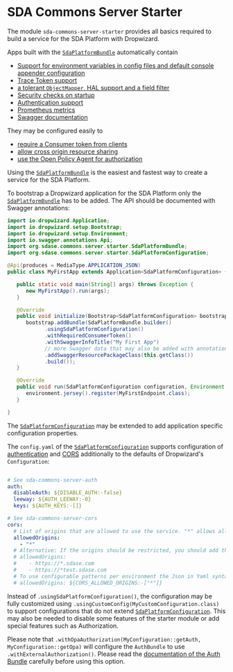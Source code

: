 # SDA Commons Server Starter

The module `sda-commons-server-starter` provides all basics required to build a service for the SDA Platform with
Dropwizard.

Apps built with the [`SdaPlatformBundle`](./src/main/java/org/sdase/commons/server/starter/SdaPlatformBundle.java)
automatically contain

- [Support for environment variables in config files and default console appender configuration](../sda-commons-server-dropwizard/README.md)
- [Trace Token support](../sda-commons-server-trace/README.md)
- [a tolerant `ObjectMapper`, HAL support and a field filter](../sda-commons-server-jackson/README.md)
- [Security checks on startup](../sda-commons-server-security/README.md)
- [Authentication support](../sda-commons-server-auth/README.md)
- [Prometheus metrics](../sda-commons-server-prometheus/README.md)
- [Swagger documentation](../sda-commons-server-swagger/README.md)

They may be configured easily to

- [require a Consumer token from clients](../sda-commons-server-consumer/README.md)
- [allow cross origin resource sharing](../sda-commons-server-cors/README.md)
- [use the Open Policy Agent for authorization](../sda-commons-server-auth/README.md)

Using the [`SdaPlatformBundle`](./src/main/java/org/sdase/commons/server/starter/SdaPlatformBundle.java) is the easiest
and fastest way to create a service for the SDA Platform.

To bootstrap a Dropwizard application for the SDA Platform only the 
[`SdaPlatformBundle`](./src/main/java/org/sdase/commons/server/starter/SdaPlatformBundle.java) has to be added. The 
API should be documented with Swagger annotations: 

```java
import io.dropwizard.Application;
import io.dropwizard.setup.Bootstrap;
import io.dropwizard.setup.Environment;
import io.swagger.annotations.Api;
import org.sdase.commons.server.starter.SdaPlatformBundle;
import org.sdase.commons.server.starter.SdaPlatformConfiguration;

@Api(produces = MediaType.APPLICATION_JSON)
public class MyFirstApp extends Application<SdaPlatformConfiguration> {

   public static void main(String[] args) throws Exception {
      new MyFirstApp().run(args);
   }

   @Override
   public void initialize(Bootstrap<SdaPlatformConfiguration> bootstrap) {
      bootstrap.addBundle(SdaPlatformBundle.builder()
            .usingSdaPlatformConfiguration()
            .withRequiredConsumerToken()
            .withSwaggerInfoTitle("My First App")
            // more Swagger data that may also be added with annotations
            .addSwaggerResourcePackageClass(this.getClass())
            .build());
   }

   @Override
   public void run(SdaPlatformConfiguration configuration, Environment environment) {
      environment.jersey().register(MyFirstEndpoint.class);
   }

}
```

The [`SdaPlatformConfiguration`](./src/main/java/org/sdase/commons/server/starter/SdaPlatformConfiguration.java) may be
extended to add application specific configuration properties.

The `config.yaml` of the 
[`SdaPlatformConfiguration`](./src/main/java/org/sdase/commons/server/starter/SdaPlatformConfiguration.java) supports
configuration of [authentication](../sda-commons-server-auth/README.md) and [CORS](../sda-commons-server-cors/README.md)
additionally to the defaults of Dropwizard's `Configuration`:

```yaml

# See sda-commons-server-auth
auth:
  disableAuth: ${DISABLE_AUTH:-false}
  leeway: ${AUTH_LEEWAY:-0}
  keys: ${AUTH_KEYS:-[]}

# See sda-commons-server-cors
cors:
  # List of origins that are allowed to use the service. "*" allows all origins
  allowedOrigins:
    - "*"
  # Alternative: If the origins should be restricted, you should add the pattern
  # allowedOrigins:
  #    - https://*.sdase.com
  #    - https://*test.sdase.com
  # To use configurable patterns per environment the Json in Yaml syntax may be used with an environment placeholder:
  # allowedOrigins: ${CORS_ALLOWED_ORIGINS:-["*"]}
```

Instead of `.usingSdaPlatformConfiguration()`, the configuration may be fully customized using 
`.usingCustomConfig(MyCustomConfiguration.class)` to support configurations that do not extend 
[`SdaPlatformConfiguration`](./src/main/java/org/sdase/commons/server/starter/SdaPlatformConfiguration.java). This may 
also be needed to disable some features of the starter module or add special features such as
Authorization.

Please note that `.withOpaAuthorization(MyConfiguration::getAuth, MyConfiguration::getOpa)`
will configure the `AuthBundle` to use `.withExternalAuthorization()`. Please read the 
[documentation of the Auth Bundle](../sda-commons-server-auth/README.md) carefully before
using this option.
